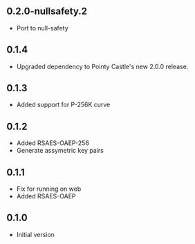 
## 0.2.0-nullsafety.2

- Port to null-safety

## 0.1.4

- Upgraded dependency to Pointy Castle's new 2.0.0 release.

## 0.1.3

- Added support for P-256K curve

## 0.1.2

- Added RSAES-OAEP-256
- Generate assymetric key pairs

## 0.1.1

- Fix for running on web
- Added RSAES-OAEP 

## 0.1.0

- Initial version
